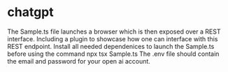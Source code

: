 # chatgpt
The Sample.ts file launches a browser which is then exposed over a REST interface. Including a plugin to showcase how one can interface with this REST endpoint.
Install all needed dependenices to launch the Sample.ts before using the command npx tsx Sample.ts
The .env file should contain the email and password for your open ai account.
